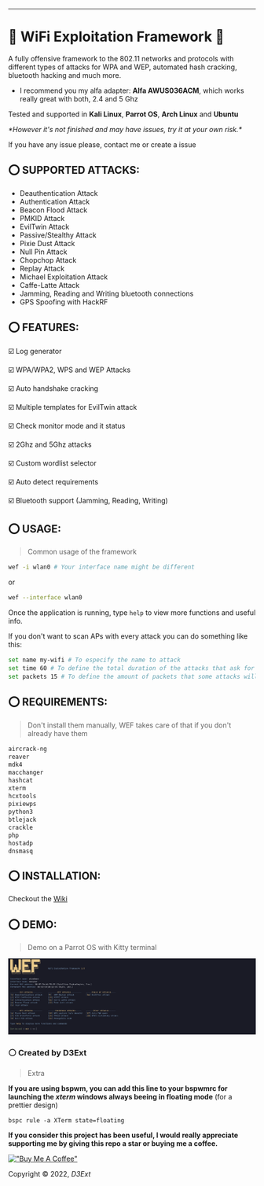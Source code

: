 
-------------------------------------------------

# 📡 WiFi Exploitation Framework 📡

A fully offensive framework to the 802.11 networks and protocols with different types of attacks for WPA and WEP, automated hash cracking, bluetooth hacking and much more.

- I recommend you my alfa adapter: **Alfa AWUS036ACM**, which works really great with both, 2.4 and 5 Ghz

Tested and supported in **Kali Linux**, **Parrot OS**, **Arch Linux** and **Ubuntu**

*\*However it's not finished and may have issues, try it at your own risk.\**

If you have any issue please, contact me or create a issue

## ⭕ SUPPORTED ATTACKS:

- Deauthentication Attack
- Authentication Attack
- Beacon Flood Attack
- PMKID Attack
- EvilTwin Attack 
- Passive/Stealthy Attack
- Pixie Dust Attack
- Null Pin Attack
- Chopchop Attack
- Replay Attack
- Michael Exploitation Attack
- Caffe-Latte Attack
- Jamming, Reading and Writing bluetooth connections
- GPS Spoofing with HackRF 

## ⭕ FEATURES:

:ballot_box_with_check: Log generator

:ballot_box_with_check: WPA/WPA2, WPS and WEP Attacks

:ballot_box_with_check: Auto handshake cracking

:ballot_box_with_check: Multiple templates for EvilTwin attack

:ballot_box_with_check: Check monitor mode and it status

:ballot_box_with_check: 2Ghz and 5Ghz attacks

:ballot_box_with_check: Custom wordlist selector

:ballot_box_with_check: Auto detect requirements

:ballot_box_with_check: Bluetooth support (Jamming, Reading, Writing)

## ⭕ USAGE:
> Common usage of the framework

```sh
wef -i wlan0 # Your interface name might be different
```
or
```sh
wef --interface wlan0
```

Once the application is running, type `help` to view more functions and useful info.

If you don't want to scan APs with every attack you can do something like this:

```bash
set name my-wifi # To especify the name to attack
set time 60 # To define the total duration of the attacks that ask for the time
set packets 15 # To define the amount of packets that some attacks will send
```

## ⭕ REQUIREMENTS:
> Don't install them manually, WEF takes care of that if you don't already have them 

    aircrack-ng
    reaver
    mdk4
    macchanger
    hashcat
    xterm
    hcxtools
    pixiewps
    python3
    btlejack
    crackle
    php
    hostadp
    dnsmasq

## ⭕ INSTALLATION:

Checkout the [Wiki](https://github.com/D3Ext/WEF/wiki/Installation)

## ⭕ DEMO:

> Demo on a Parrot OS with Kitty terminal

<img src="https://raw.githubusercontent.com/D3Ext/WEF/main/images/wef-demo.png">

### ⚪ Created by D3Ext

> Extra

**If you are using bspwm, you can add this line to your bspwmrc for launching the *xterm* windows always beeing in floating mode** (for a prettier design)

    bspc rule -a XTerm state=floating
    
**If you consider this project has been useful, I would really appreciate supporting me by giving this repo a star or buying me a coffee.**

[!["Buy Me A Coffee"](https://www.buymeacoffee.com/assets/img/custom_images/orange_img.png)](https://www.buymeacoffee.com/d3ext)

Copyright © 2022, *D3Ext*
